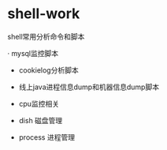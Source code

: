 shell-work
==========

shell常用分析命令和脚本
  
· mysql监控脚本

- cookielog分析脚本

- 线上java进程信息dump和机器信息dump脚本

- cpu监控相关

- dish 磁盘管理

- process 进程管理

 
